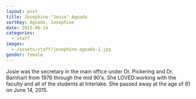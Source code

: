 ```yaml
---
layout: post
title: Josephine "Josie" Agoado
sortKey: Agoado, Josephine
date: 2015-06-14
categories:
  - staff
images:
  - /assets/staff/josephine-agoado-1.jpg
gender: female
---
```


Josie was the secretary in the main office under Dr. Pickering and Dr. Barnhart from 1976 through the mid 90's. She LOVED working with the faculty and all of the students at Interlake. She passed away at the age of 81 on June 14, 2015.
